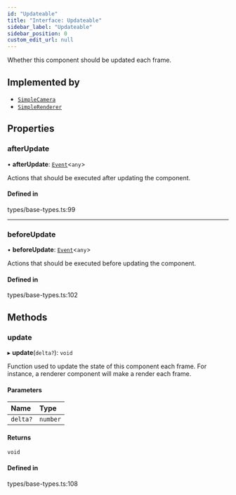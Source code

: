 ```yaml
---
id: "Updateable"
title: "Interface: Updateable"
sidebar_label: "Updateable"
sidebar_position: 0
custom_edit_url: null
---
```


Whether this component should be updated each frame.

## Implemented by

- [`SimpleCamera`](../classes/SimpleCamera.md)
- [`SimpleRenderer`](../classes/SimpleRenderer.md)

## Properties

### afterUpdate

• **afterUpdate**: [`Event`](../classes/Event.md)<`any`\>

Actions that should be executed after updating the component.

#### Defined in

types/base-types.ts:99

___

### beforeUpdate

• **beforeUpdate**: [`Event`](../classes/Event.md)<`any`\>

Actions that should be executed before updating the component.

#### Defined in

types/base-types.ts:102

## Methods

### update

▸ **update**(`delta?`): `void`

Function used to update the state of this component each frame. For
instance, a renderer component will make a render each frame.

#### Parameters

| Name | Type |
| :------ | :------ |
| `delta?` | `number` |

#### Returns

`void`

#### Defined in

types/base-types.ts:108
